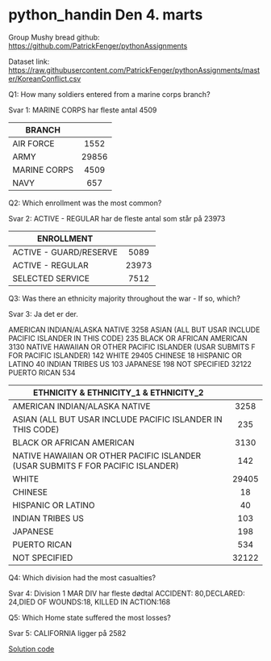 # python_handin Den 4. marts

Group Mushy bread github: https://github.com/PatrickFenger/pythonAssignments

Dataset link: https://raw.githubusercontent.com/PatrickFenger/pythonAssignments/master/KoreanConflict.csv

Q1: How many soldiers entered from a marine corps branch?

Svar 1: MARINE CORPS har fleste antal 4509 


| BRANCH    	|               |
| ------------- |:-------------:| 
| AIR FORCE 	| 		1552 	| 
| ARMY     		| 		29856   | 
| MARINE CORPS 	| 		4509    |
| NAVY			| 		657    	| 

Q2: Which enrollment was the most common?
 
Svar 2: ACTIVE - REGULAR har de fleste antal som står på 23973


| ENROLLMENT    			|               |
| ------------------------- |:-------------:| 
| ACTIVE - GUARD/RESERVE 	| 		5089 	| 
| ACTIVE - REGULAR     		| 		23973   | 
| SELECTED SERVICE 			| 		7512    | 


 Q3: Was there an ethnicity majority throughout the war - If so, which?
 
 Svar 3: Ja det er der. 

 AMERICAN INDIAN/ALASKA NATIVE                                                        3258
 ASIAN  (ALL BUT USAR INCLUDE PACIFIC ISLANDER IN THIS CODE)                           235
 BLACK OR AFRICAN AMERICAN                                                            3130
 NATIVE HAWAIIAN OR OTHER PACIFIC ISLANDER  (USAR SUBMITS F FOR PACIFIC ISLANDER)      142
 WHITE                                                                               29405
 CHINESE                                                                                18
 HISPANIC OR LATINO                                                                     40
 INDIAN TRIBES US                                                                      103
 JAPANESE                                                                              198
 NOT SPECIFIED                                                                       32122
 PUERTO RICAN                                                                          534

| ETHNICITY & ETHNICITY_1 & ETHNICITY_2  													|               |
| ----------------------------------------------------------------------------------------	|:-------------:| 
| AMERICAN INDIAN/ALASKA NATIVE																| 		3258 	| 
| ASIAN  (ALL BUT USAR INCLUDE PACIFIC ISLANDER IN THIS CODE)    							| 		235   	| 
| BLACK OR AFRICAN AMERICAN																  	| 		3130    |
| NATIVE HAWAIIAN OR OTHER PACIFIC ISLANDER  (USAR SUBMITS F FOR PACIFIC ISLANDER)		  	| 		142    	|
| WHITE																					  	| 		29405   |
| CHINESE																				  	| 		18    	|
| HISPANIC OR LATINO																	  	| 		40   	| 
| INDIAN TRIBES US 																		  	| 		103   	| 
| JAPANESE		 																		  	| 		198   	| 
| PUERTO RICAN		 																		| 		534   	| 
| NOT SPECIFIED		 																		| 		32122 	| 


 Q4: Which division had the most casualties?

 Svar 4: 
 Division 1 MAR DIV har fleste dødtal
 ACCIDENT: 80,DECLARED: 24,DIED OF WOUNDS:18, KILLED IN ACTION:168

 Q5: Which Home state suffered the most losses?
 
 Svar 5: CALIFORNIA ligger på 2582

 [Solution code](https://github.com/xuzhenyang85/python_handin/blob/master/Den_4_marts/week5_handin.ipynb)